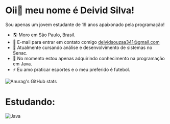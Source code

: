 Oii👋 meu nome é Deivid Silva!
==================================

Sou apenas um jovem estudante de 19 anos apaixonado pela programação!

 * 🌎 Moro em São Paulo, Brasil.
* 📧 E-mail para entrar em contato comigo deividsouzaa341@gmail.com   
* 🏫  Atualmente cursando análise e desenvolvimento de sistemas no Senac.
* 🧠  No momento estou apenas adquirindo conhecimento na programação em Java.
*  ⚡ Eu amo praticar esportes e o meu preferido é futebol.

![Anurag's GitHub stats](https://github-readme-stats.vercel.app/api?username=Deivid7Silva3&show_icons=true&theme=transparent)

Estudando:
============

![Java](https://img.shields.io/badge/java-%23ED8B00.svg?style=for-the-badge&logo=java&logoColor=white)
